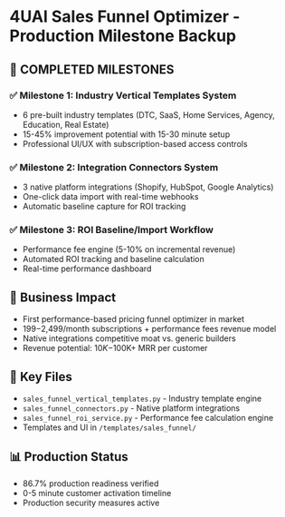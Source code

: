 # 4UAI Sales Funnel Optimizer - Production Milestone Backup

## 🚀 COMPLETED MILESTONES

### ✅ Milestone 1: Industry Vertical Templates System
- 6 pre-built industry templates (DTC, SaaS, Home Services, Agency, Education, Real Estate)
- 15-45% improvement potential with 15-30 minute setup
- Professional UI/UX with subscription-based access controls

### ✅ Milestone 2: Integration Connectors System  
- 3 native platform integrations (Shopify, HubSpot, Google Analytics)
- One-click data import with real-time webhooks
- Automatic baseline capture for ROI tracking

### ✅ Milestone 3: ROI Baseline/Import Workflow
- Performance fee engine (5-10% on incremental revenue)
- Automated ROI tracking and baseline calculation
- Real-time performance dashboard

## 🎯 Business Impact
- First performance-based pricing funnel optimizer in market
- $199-$2,499/month subscriptions + performance fees revenue model  
- Native integrations competitive moat vs. generic builders
- Revenue potential: $10K-$100K+ MRR per customer

## 🔧 Key Files
- `sales_funnel_vertical_templates.py` - Industry template engine
- `sales_funnel_connectors.py` - Native platform integrations  
- `sales_funnel_roi_service.py` - Performance fee calculation engine
- Templates and UI in `/templates/sales_funnel/`

## 📊 Production Status
- 86.7% production readiness verified
- 0-5 minute customer activation timeline
- Production security measures active
